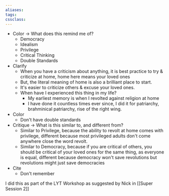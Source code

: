 ```yaml
---
aliases:
tags: 
cssclass:
---
```


- Color → What does this remind me of?
	- Democracy
	- Idealism
	- Privilege
	- Critical Thinking
	- Double Standards
- Clarify
	- When you have a criticism about anything, it is best practice to try & criticize at home, home here means your loved ones
	- But, the literal meaning of home is also a brilliant place to start.
	- It's easier to criticize others & excuse your loved ones.
	- When have I experienced this thing in my life?
		- My earliest memory is when I revolted against religion at home
		- I have done it countless times ever since, I did it for patriarchy, brahminical patriarchy, rise of the right wing.
- Color 
	- Don't have double standards
- Critique → What is this similar to, and different from?
	- Similar to Privilege, because the ability to revolt at home comes with privilege, different because most privileged adults don't come anywhere close the word revolt.
	- Similar to Democracy, because if you are critical of others, you should be critical of your loved ones for the same thing, as everyone is equal, different because democracy won't save revolutions but revolutions might just save democracies 
- Cite
	- Don't remember

I did this as part of the LYT Workshop as suggested by Nick in [[Super Session 2]]



